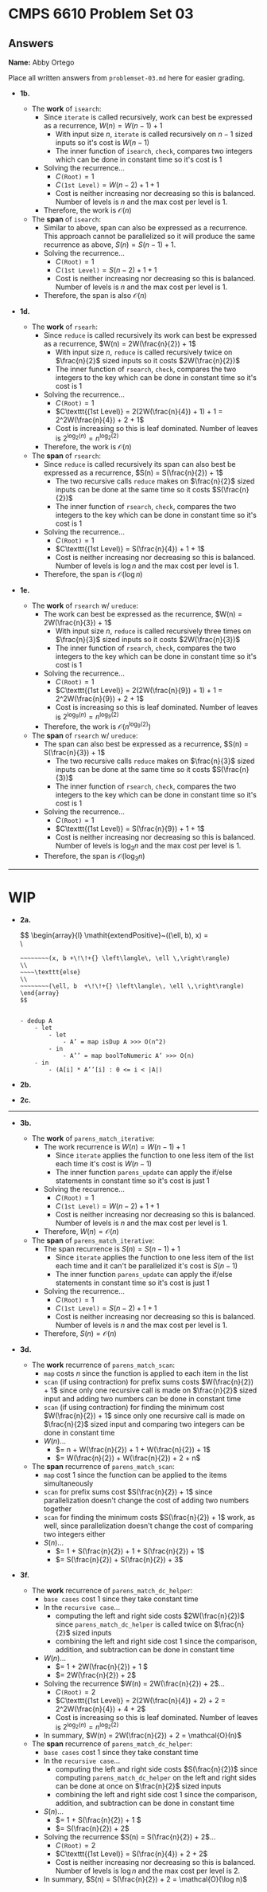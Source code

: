 # CMPS 6610 Problem Set 03
## Answers

**Name:** Abby Ortego


Place all written answers from `problemset-03.md` here for easier grading.


- **1b.**
    - The **work** of `isearch`:
        - Since `iterate` is called recursively, work can best be expressed as a recurrence, $W(n) = W(n-1) + 1$
            - With input size $n$, `iterate` is called recursively on $n-1$ sized inputs so it's cost is $W(n-1)$
            - The inner function of `isearch`, `check`, compares two integers which can be done in constant time so it's cost is $1$
        - Solving the recurrence...
            - $C\texttt{(Root)} = 1$
            - $C\texttt{(1st Level)} = W(n-2) + 1 + 1$
            - Cost is neither increasing nor decreasing so this is balanced. Number of levels is $n$ and the max cost per level is $1$.
        - Therefore, the work is $\mathcal{O}(n)$
    - The **span** of `isearch`:
        - Similar to above, span can also be expressed as a recurrence. This approach cannot be parallelized so it will produce the same recurrence as above, $S(n) = S(n-1) + 1$. 
        - Solving the recurrence...
            - $C\texttt{(Root)} = 1$
            - $C\texttt{(1st Level)} = S(n-2) + 1 + 1$
            - Cost is neither increasing nor decreasing so this is balanced. Number of levels is $n$ and the max cost per level is $1$.
        - Therefore, the span is also $\mathcal{O}(n)$


- **1d.**
    - The **work** of `rsearh`: 
        - Since `reduce` is called recursively its work can best be expressed as a recurrence, $W(n) = 2W(\frac{n}{2}) + 1$
            - With input size $n$, `reduce` is called recursively twice on $\frac{n}{2}$ sized inputs so it costs $2W(\frac{n}{2})$
            - The inner function of `rsearch`, `check`, compares the two integers to the key which can be done in constant time so it's cost is $1$
        - Solving the recurrence...
            - $C\texttt{(Root)} = 1$
            - $C\texttt{(1st Level)} = 2(2W(\frac{n}{4}) + 1) + 1 = 2^2W(\frac{n}{4}) + 2 + 1$
            - Cost is increasing so this is leaf dominated. Number of leaves is $2^{\log_2(n)} = n^{\log_2(2)}$
        - Therefore, the work is $\mathcal{O}(n)$
    - The **span** of `rsearch`:
        - Since `reduce` is called recursively its span can also best be expressed as a recurrence, $S(n) = S(\frac{n}{2}) + 1$
            - The two recursive calls `reduce` makes on $\frac{n}{2}$ sized inputs can be done at the same time so it costs $S(\frac{n}{2})$
            - The inner function of `rsearch`, `check`, compares the two integers to the key which can be done in constant time so it's cost is $1$
        - Solving the recurrence...
            - $C\texttt{(Root)} = 1$
            - $C\texttt{(1st Level)} = S(\frac{n}{4}) + 1 + 1$
            - Cost is neither increasing nor decreasing so this is balanced. Number of levels is $\log n$ and the max cost per level is $1$.
        - Therefore, the span is $\mathcal{O}(\log n)$


- **1e.**
    - The **work** of `rsearch` w/ `ureduce`: 
        - The work can best be expressed as the recurrence, $W(n) = 2W(\frac{n}{3}) + 1$
            - With input size $n$, `reduce` is called recursively three times on $\frac{n}{3}$ sized inputs so it costs $2W(\frac{n}{3})$
            - The inner function of `rsearch`, `check`, compares the two integers to the key which can be done in constant time so it's cost is $1$
        - Solving the recurrence...
            - $C\texttt{(Root)} = 1$
            - $C\texttt{(1st Level)} = 2(2W(\frac{n}{9}) + 1) + 1 = 2^2W(\frac{n}{9}) + 2 + 1$
            - Cost is increasing so this is leaf dominated. Number of leaves is $2^{\log_9(n)} = n^{\log_9(2)}$
        - Therefore, the work is $\mathcal{O}(n^{\log_9(2)})$
    - The **span** of `rsearch` w/ `ureduce`:
        - The span can also best be expressed as a recurrence, $S(n) = S(\frac{n}{3}) + 1$ 
            - The two recursive calls `reduce` makes on $\frac{n}{3}$ sized inputs can be done at the same time so it costs $S(\frac{n}{3})$
            - The inner function of `rsearch`, `check`, compares the two integers to the key which can be done in constant time so it's cost is $1$
        - Solving the recurrence...
            - $C\texttt{(Root)} = 1$
            - $C\texttt{(1st Level)} = S(\frac{n}{9}) + 1 + 1$
            - Cost is neither increasing nor decreasing so this is balanced. Number of levels is $\log_3 n$ and the max cost per level is $1$.
        - Therefore, the span is $\mathcal{O}(\log_3 n)$



-------------
# WIP
- **2a.**

    $$
    \begin{array}{l} 
    \mathit{extendPositive}~((\ell, b), x) =   
    \\  
    ~~~~\texttt{if}~x > 0~\texttt{then}\\  
    ~~~~~~~~(x, b +\!\!+{} \left\langle\, \ell \,\right\rangle)  
    \\  
    ~~~~\texttt{else}  
    \\  
    ~~~~~~~~(\ell, b  +\!\!+{} \left\langle\, \ell \,\right\rangle)  
    \end{array}
    $$


    - dedup A
	    - let 
		    - let 
			    - A’ = map isDup A >>> O(n^2)
		    - in 
			    - A’’ = map boolToNumeric A’ >>> O(n)
	    - in
		    - (A[i] * A’’[i] : 0 <= i < |A|)

- **2b.**

- **2c.**
-------------



- **3b.**
    - The **work** of `parens_match_iterative`: 
        - The work recurrence is $W(n) = W(n-1) + 1$
            - Since `iterate` applies the function to one less item of the list each time it's cost is $W(n-1)$
            - The inner function `parens_update` can apply the if/else statements in constant time so it's cost is just $1$
        - Solving the recurrence...
            - $C\texttt{(Root)} = 1$
            - $C\texttt{(1st Level)} = W(n-2) + 1 + 1$
            - Cost is neither increasing nor decreasing so this is balanced. Number of levels is $n$ and the max cost per level is $1$.
        - Therefore, $W(n) = \mathcal{O}(n)$
    - The **span** of `parens_match_iterative`: 
        - The span recurrence is $S(n) = S(n-1) + 1$
            - Since `iterate` applies the function to one less item of the list each time and it can't be parallelized it's cost is $S(n-1)$
            - The inner function `parens_update` can apply the if/else statements in constant time so it's cost is just $1$
        - Solving the recurrence...
            - $C\texttt{(Root)} = 1$
            - $C\texttt{(1st Level)} = S(n-2) + 1 + 1$
            - Cost is neither increasing nor decreasing so this is balanced. Number of levels is $n$ and the max cost per level is $1$.
        - Therefore, $S(n) = \mathcal{O}(n)$


- **3d.**
    - The **work** recurrence of `parens_match_scan`:
        - `map` costs $n$ since the function is applied to each item in the list
        - `scan` (if using contraction) for prefix sums costs $W(\frac{n}{2}) + 1$ since only one recursive call is made on $\frac{n}{2}$ sized input and adding two numbers can be done in constant time
        - `scan` (if using contraction) for finding the minimum cost $W(\frac{n}{2}) + 1$ since only one recursive call is made on $\frac{n}{2}$ sized input and comparing two integers can be done in constant time
        - $W(n)...$
            - $= n + W(\frac{n}{2}) + 1 + W(\frac{n}{2}) + 1$
            - $= W(\frac{n}{2}) + W(\frac{n}{2}) + 2 + n$
    - The **span** recurrence of `parens_match_scan`:
        - `map` cost $1$ since the function can be applied to the items simultaneously 
        - `scan` for prefix sums cost $S(\frac{n}{2}) + 1$ since parallelization doesn't change the cost of adding two numbers together
        - `scan` for finding the minimum costs $S(\frac{n}{2}) + 1$ work, as well, since parallelization doesn't change the cost of comparing two integers either
        - $S(n)...$
            - $= 1 + S(\frac{n}{2}) + 1 + S(\frac{n}{2}) + 1$
            - $= S(\frac{n}{2}) + S(\frac{n}{2}) + 3$


- **3f.**
    - The **work** recurrence of `parens_match_dc_helper`:
        - `base cases` cost $1$ since they take constant time 
        - In the `recursive case`...
            - computing the left and right side costs $2W(\frac{n}{2})$ since `parens_match_dc_helper` is called twice on $\frac{n}{2}$ sized inputs
            - combining the left and right side cost $1$ since the comparison, addition, and subtraction can be done in constant time
        - $W(n)...$
            - $= 1 + 2W(\frac{n}{2}) + 1 $
            - $= 2W(\frac{n}{2}) + 2$
        - Solving the recurrence $W(n) = 2W(\frac{n}{2}) + 2$...
            - $C\texttt{(Root)} = 2$
            - $C\texttt{(1st Level)} = 2(2W(\frac{n}{4}) + 2) + 2 = 2^2W(\frac{n}{4}) + 4 + 2$
            - Cost is increasing so this is leaf dominated. Number of leaves is $2^{\log_2(n)} = n^{\log_2(2)}$
        - In summary, $W(n) = 2W(\frac{n}{2}) + 2 = \mathcal{O}(n)$
    - The **span** recurrence of `parens_match_dc_helper`:
        - `base cases` cost $1$ since they take constant time 
        - In the `recursive case`...
            - computing the left and right side costs $S(\frac{n}{2})$ since computing `parens_match_dc_helper` on the left and right sides can be done at once on $\frac{n}{2}$ sized inputs
            - combining the left and right side cost $1$ since the comparison, addition, and subtraction can be done in constant time
        - $S(n)...$
            - $= 1 + S(\frac{n}{2}) + 1 $
            - $= S(\frac{n}{2}) + 2$
        - Solving the recurrence $S(n) = S(\frac{n}{2}) + 2$...
            - $C\texttt{(Root)} = 2$
            - $C\texttt{(1st Level)} = S(\frac{n}{4}) + 2 + 2$
            - Cost is neither increasing nor decreasing so this is balanced. Number of levels is $\log n$ and the max cost per level is $2$.
        - In summary, $S(n) = S(\frac{n}{2}) + 2 = \mathcal{O}(\log n)$
